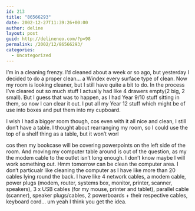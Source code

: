 ```yaml
---
id: 213
title: "86566293"
date: 2002-12-27T11:39:26+00:00
author: deline
layout: post
guid: http://delineneo.com/?p=98
permalink: /2002/12/86566293/
categories:
  - Uncategorized
---
```

I&#8217;m in a cleaning frenzy. I&#8217;d cleaned about a week or so ago, but yesterday I decided to do a proper clean&#8230; a Windex every surface type of clean. Now my room is looking cleaner, but I still have quite a bit to do. In the process I&#8217;ve cleared out so much stuff I actually had like 4 drawers empty(2 big, 2 small). But I guess that was to happen, as I had Year 9/10 stuff sitting in them, so now I can clear it out. I put all my Year 12 stuff which might be of use into boxes and put them into my cupboard.
  
I wish I had a bigger room though, cos even with it all nice and clean, I still don&#8217;t have a table. I thought about rearranging my room, so I could use the top of a shelf thing as a table, but it won&#8217;t worl
  
cos then my bookcase will be covering powerpoints on the left side of the room. And moving my computer table around is out of the question, as my the modem cable to the outlet isn&#8217;t long enough. I don&#8217;t know maybe I will work something out. Hmm tomorrow can be clean the computer area. I don&#8217;t particualr like cleaning the computer as I have like more than 20 cables lying round the back. I have like 4 network cables, a modem cable, power plugs (modem, router, systems box, monitor, printer, scanner, speakers), 3 x USB cables (for my mouse, printer and tablet), parallel cable (scanner), speaker plugs/cables, 2 powerboards + their respective cables, keyboard cord&#8230; um yeah I think you get the idea.